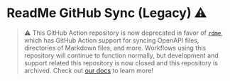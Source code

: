 # ReadMe GitHub Sync (Legacy) ⚠️

> ⚠️ This GitHub Action repository is now deprecated in favor of [`rdme`](https://github.com/readmeio/rdme), which has GitHub Action support for syncing OpenAPI files, directories of Markdown files, and more. Workflows using this repository will continue to function normally, but development and support related this repository is now closed and this repository is archived. Check out [our docs](https://docs.readme.com/docs/automatically-sync-api-specification-with-github) to learn more!
